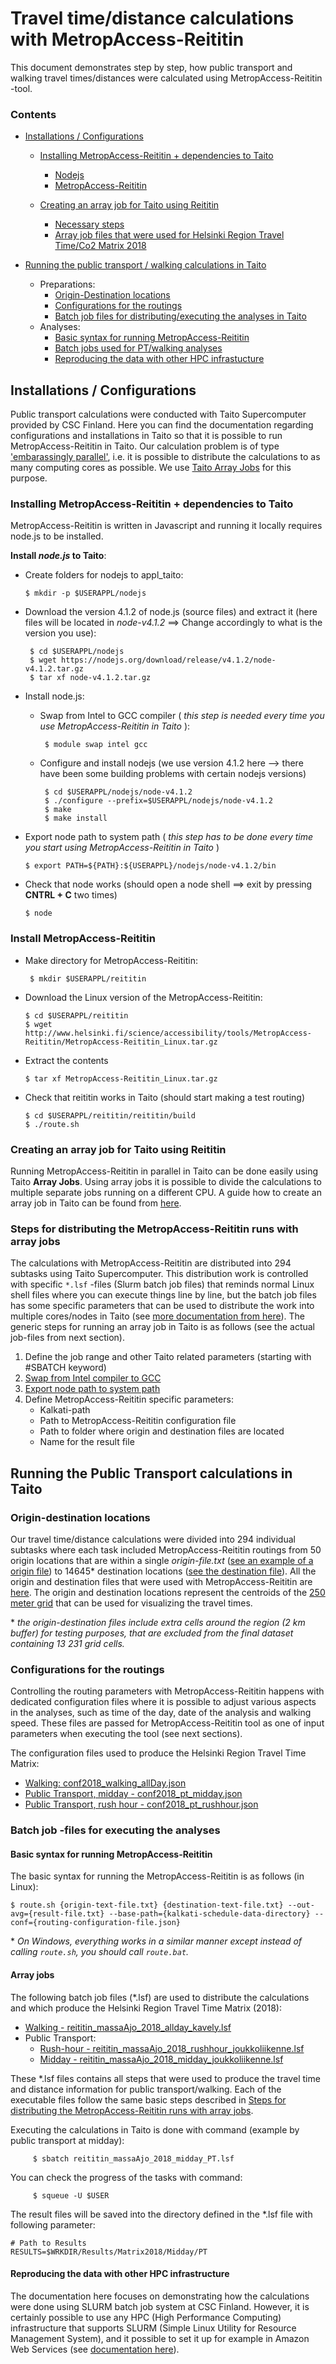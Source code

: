 # Travel time/distance calculations with MetropAccess-Reititin 

This document demonstrates step by step, how public transport and walking travel times/distances were calculated using MetropAccess-Reititin -tool.

### Contents
 - [Installations / Configurations](#installations---configurations)
    - [Installing MetropAccess-Reititin + dependencies to Taito](#installing-metropaccess-reititin--dependencies-to-taito)
        - [Nodejs](#nodejs)
        - [MetropAccess-Reititin](#install-metropaccess-reititin)
    
    - [Creating an array job for Taito using Reititin](#array-job-reititin)
        - [Necessary steps](#necessary-steps)
        - [Array job files that were used for Helsinki Region Travel Time/Co2 Matrix 2018](#array-jobs)
 
 - [Running the public transport / walking calculations in Taito](#running-the-public-transport-calculations-in-taito)
   - Preparations:
     - [Origin-Destination locations](#origin-destination-locations)
     - [Configurations for the routings](#configurations-for-the-routings)
     - [Batch job files for distributing/executing the analyses in Taito](#batch-job--files-for-executing-the-analyses) 
   - Analyses:
     - [Basic syntax for running MetropAccess-Reititin](#basic-syntax-for-running-metropaccess-reititin)
     - [Batch jobs used for PT/walking analyses](#array-jobs)
     - [Reproducing the data with other HPC infrastucture](#reproducing-the-data-with-other-hpc-infrastructure)

## Installations  / Configurations

Public transport calculations were conducted with Taito Supercomputer provided by CSC Finland. Here you can find the documentation regarding configurations and installations in Taito so that it is possible to run MetropAccess-Reititin in Taito. 
Our calculation problem is of type ['embarassingly parallel'](https://en.wikipedia.org/wiki/Embarrassingly_parallel), i.e. it is possible to distribute the calculations to as many computing cores as possible. We use [Taito Array Jobs](https://research.csc.fi/taito-array-jobs) for this purpose. 

### Installing MetropAccess-Reititin + dependencies to Taito

MetropAccess-Reititin is written in Javascript and running it locally requires node.js to be installed.  

<a name='nodejs'></a> **Install *node.js* to Taito**:

   - Create folders for nodejs to appl_taito:
   
         $ mkdir -p $USERAPPL/nodejs
         
   - Download the version 4.1.2 of node.js (source files) and extract it (here files will be located in *node-v4.1.2* ==> Change accordingly to what is the version you use):
          
          $ cd $USERAPPL/nodejs
          $ wget https://nodejs.org/download/release/v4.1.2/node-v4.1.2.tar.gz
          $ tar xf node-v4.1.2.tar.gz
                      
   - Install node.js:
   
      - <a name='swap'></a>Swap from Intel to GCC compiler ( *this step is needed every time you use MetropAccess-Reititin in Taito* ):
            
             $ module swap intel gcc
            
      - Configure and install nodejs (we use version 4.1.2 here --> there have been some building problems with certain nodejs versions)
      
             $ cd $USERAPPL/nodejs/node-v4.1.2
             $ ./configure --prefix=$USERAPPL/nodejs/node-v4.1.2
             $ make
             $ make install
           
   - <a name='node-path'></a>Export node path to system path ( *this step has to be done every time you start using MetropAccess-Reititin in Taito* )
   
         $ export PATH=${PATH}:${USERAPPL}/nodejs/node-v4.1.2/bin
          
   - Check that node works (should open a node shell ==> exit by pressing **CNTRL + C** two times)
     
         $ node
       
### Install MetropAccess-Reititin

  - Make directory for MetropAccess-Reititin:
        
         $ mkdir $USERAPPL/reititin
       
  - Download the Linux version of the MetropAccess-Reititin:
  
        $ cd $USERAPPL/reititin
        $ wget http://www.helsinki.fi/science/accessibility/tools/MetropAccess-Reititin/MetropAccess-Reititin_Linux.tar.gz
         
  - Extract the contents
         
        $ tar xf MetropAccess-Reititin_Linux.tar.gz
         
  - Check that reititin works in Taito (should start making a test routing) 
  
        $ cd $USERAPPL/reititin/reititin/build
        $ ./route.sh
      

### Creating an array job for Taito using Reititin

Running MetropAccess-Reititin in parallel in Taito can be done easily using Taito **Array Jobs**.
Using array jobs it is possible to divide the calculations to multiple separate jobs running on a different CPU. 
A guide how to create an array job in Taito can be found from [here](https://research.csc.fi/taito-array-jobs).   

### Steps for distributing the MetropAccess-Reititin runs with array jobs

The calculations with MetropAccess-Reititin are distributed into 294 subtasks using Taito Supercomputer. This distribution work is controlled with specific `*.lsf` -files (Slurm batch job files) that reminds normal Linux shell files where you can execute things line by line, but the batch job files has some specific parameters that can be used to distribute the work into multiple cores/nodes in Taito (see [more documentation from here](https://research.csc.fi/csc-guide-batch-jobs)). The generic steps for running an array job in Taito is as follows (see the actual job-files from next section).

  1. Define the job range and other Taito related parameters (starting with #SBATCH keyword)
  2. [Swap from Intel compiler to GCC](#swap)
  3. [Export node path to system path](#node-path)
  4. Define MetropAccess-Reititin specific parameters:
     - Kalkati-path
     - Path to MetropAccess-Reititin configuration file
     - Path to folder where origin and destination files are located
     - Name for the result file     

## Running the Public Transport calculations in Taito

### Origin-destination locations

Our travel time/distance calculations were divided into 294 individual subtasks where each task included MetropAccess-Reititin routings from 50 origin locations that are within a single *origin-file.txt* ([see an example of a origin file](data/1_Origs_WGS84.txt)) to 14645\* destination locations ([see the destination file](data/destPoints_WGS84.txt)). All the origin and destination files that were used with MetropAccess-Reititin are [here](data/). The origin and destination locations represent the centroids of the [250 meter grid](data/MetropAccess_YKR_grid.geojson) that can be used for visualizing the travel times.

\* *the origin-destination files include extra cells around the region (2 km buffer) for testing purposes, that are excluded from the final dataset containing 13 231 grid cells.*

### Configurations for the routings

Controlling the routing parameters with MetropAccess-Reititin happens with dedicated configuration files where it is possible to adjust various aspects in the analyses, such as time of the day, date of the analysis and walking speed. These files are passed for MetropAccess-Reititin tool as one of input parameters when executing the tool (see next sections).   

The configuration files used to produce the Helsinki Region Travel Time Matrix:

  - [Walking: conf2018_walking_allDay.json](job-files/conf2018_walking_allDay.json)
  - [Public Transport, midday - conf2018_pt_midday.json](conf2018_pt_midday.json)
  - [Public Transport, rush hour - conf2018_pt_rushhour.json](job-files/conf2018_pt_rushhour.json)

### Batch job -files for executing the analyses

#### Basic syntax for running MetropAccess-Reititin

The basic syntax for running the MetropAccess-Reititin is as follows (in Linux):

`$ route.sh {origin-text-file.txt} {destination-text-file.txt} --out-avg={result-file.txt} --base-path={kalkati-schedule-data-directory} --conf={routing-configuration-file.json}`

\* *On Windows, everything works in a similar manner except instead of calling `route.sh`, you should call `route.bat`.*

#### Array jobs

The following batch job files (\*.lsf) are used to distribute the calculations and which produce the Helsinki Region Travel Time Matrix (2018):

  - [Walking - reititin_massaAjo_2018_allday_kavely.lsf](job-files/reititin_2018_allday_walking.lsf)
  - Public Transport:
      - [Rush-hour - reititin_massaAjo_2018_rushhour_joukkoliikenne.lsf](job-files/reititin_2018_rushhour_joukkoliikenne.lsf)
      - [Midday - reititin_massaAjo_2018_midday_joukkoliikenne.lsf](job-files/reititin_2018_midday_joukkoliikenne.lsf)

These \*.lsf files contains all steps that were used to produce the travel time and distance information for public transport/walking. Each of the executable files follow the same basic steps described in [Steps for distributing the MetropAccess-Reititin runs with array jobs](#steps-for-distributing-the-metropaccess-reititin-runs-with-array-jobs). 

Executing the calculations in Taito is done with command (example by public transport at midday):

         $ sbatch reititin_massaAjo_2018_midday_PT.lsf
      

You can check the progress of the tasks with command:

         $ squeue -U $USER
         
The result files will be saved into the directory defined in the \*.lsf file with following parameter:

```
# Path to Results
RESULTS=$WRKDIR/Results/Matrix2018/Midday/PT
```

#### Reproducing the data with other HPC infrastructure

The documentation here focuses on demonstrating how the calculations were done using SLURM batch job system at CSC Finland. However, it is certainly possible to use any HPC (High Performance Computing) infrastructure that supports SLURM (Simple Linux Utility for Resource Management System), and it possible to set it up for example in Amazon Web Services (see [documentation here](https://aws.amazon.com/blogs/compute/deploying-a-burstable-and-event-driven-hpc-cluster-on-aws-using-slurm-part-1/)).

